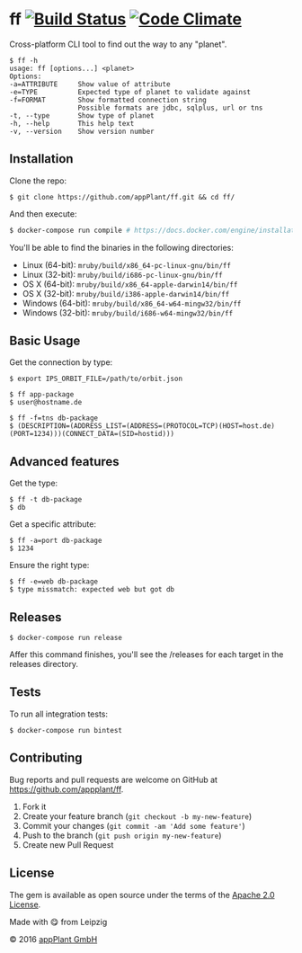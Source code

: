 # ff [![Build Status](https://travis-ci.org/appPlant/ff.svg?branch=master)](https://travis-ci.org/appPlant/ff) [![Code Climate](https://codeclimate.com/github/appPlant/ff/badges/gpa.svg)](https://codeclimate.com/github/appPlant/ff)

Cross-platform CLI tool to find out the way to any "planet".

    $ ff -h
    usage: ff [options...] <planet>
    Options:
    -a=ATTRIBUTE     Show value of attribute
    -e=TYPE          Expected type of planet to validate against
    -f=FORMAT        Show formatted connection string
                     Possible formats are jdbc, sqlplus, url or tns
    -t, --type       Show type of planet
    -h, --help       This help text
    -v, --version    Show version number

## Installation

Clone the repo:
    
    $ git clone https://github.com/appPlant/ff.git && cd ff/

And then execute:

```bash
$ docker-compose run compile # https://docs.docker.com/engine/installation
```

You'll be able to find the binaries in the following directories:

- Linux (64-bit): `mruby/build/x86_64-pc-linux-gnu/bin/ff`
- Linux (32-bit): `mruby/build/i686-pc-linux-gnu/bin/ff`
- OS X (64-bit): `mruby/build/x86_64-apple-darwin14/bin/ff`
- OS X (32-bit): `mruby/build/i386-apple-darwin14/bin/ff`
- Windows (64-bit): `mruby/build/x86_64-w64-mingw32/bin/ff`
- Windows (32-bit): `mruby/build/i686-w64-mingw32/bin/ff`

## Basic Usage

Get the connection by type:

    $ export IPS_ORBIT_FILE=/path/to/orbit.json

    $ ff app-package
    $ user@hostname.de

    $ ff -f=tns db-package
    $ (DESCRIPTION=(ADDRESS_LIST=(ADDRESS=(PROTOCOL=TCP)(HOST=host.de)(PORT=1234)))(CONNECT_DATA=(SID=hostid)))

## Advanced features

Get the type:

    $ ff -t db-package
    $ db

Get a specific attribute:

    $ ff -a=port db-package
    $ 1234

Ensure the right type:

    $ ff -e=web db-package
    $ type missmatch: expected web but got db

## Releases

    $ docker-compose run release

Affer this command finishes, you'll see the /releases for each target in the releases directory.

## Tests

To run all integration tests:

    $ docker-compose run bintest

## Contributing

Bug reports and pull requests are welcome on GitHub at https://github.com/appplant/ff.

1. Fork it
2. Create your feature branch (`git checkout -b my-new-feature`)
3. Commit your changes (`git commit -am 'Add some feature'`)
4. Push to the branch (`git push origin my-new-feature`)
5. Create new Pull Request


## License

The gem is available as open source under the terms of the [Apache 2.0 License][license].

Made with :yum: from Leipzig

© 2016 [appPlant GmbH][appplant]

[docker]: https://docs.docker.com/engine/installation
[license]: http://opensource.org/licenses/Apache-2.0
[appplant]: www.appplant.de
